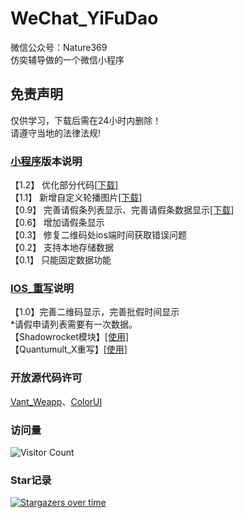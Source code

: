 # WeChat_YiFuDao
微信公众号：Nature369   
仿奕辅导做的一个微信小程序     

## 免责声明   
仅供学习，下载后需在24小时内删除！   
请遵守当地的法律法规!


### [小程序](https://github.com/Eoyz369/Fake_YiFuDao/tree/main/Wechat_Mini_Program)版本说明  
【1.2】
优化部分代码[[下载]](https://github.com/Eoyz369/WeChat_YiFuDao/releases/tag/V1.2)   
【1.1】
新增自定义轮播图片[[下载]](https://github.com/Eoyz369/WeChat_YiFuDao/releases/tag/V1.1)   
【0.9】
完善请假条列表显示、完善请假条数据显示[[下载]](https://github.com/Eoyz369/WeChat_YiFuDao/releases/tag/V0.9)    
【0.6】
增加请假条显示   
【0.3】
修复二维码处ios端时间获取错误问题  
【0.2】
支持本地存储数据  
【0.1】
只能固定数据功能


### [IOS_重写](https://github.com/Eoyz369/Fake_YiFuDao/tree/main/IOS_Scripts)说明   
【1.0】完善二维码显示，完善批假时间显示   
*请假申请列表需要有一次数据。   
【Shadowrocket模块】[[使用]](https://raw.githubusercontent.com/Eoyz369/Rule_Apple/main/Shadowrocket/module/YiFuDao.module)    
【Quantumult_X重写】[[使用]](https://raw.githubusercontent.com/Eoyz369/Rule_Apple/main/QuantumultX/rewrite/YiFuDao.conf)     


### 开放源代码许可   
[Vant_Weapp](https://github.com/youzan/vant-weapp)、[ColorUI](https://github.com/weilanwl/coloruicss)


### 访问量
![Visitor Count](https://profile-counter.glitch.me/WeChat_YiFuDao/count.svg)   

### Star记录

[![Stargazers over time](https://starchart.cc/Eoyz369/WeChat_YiFuDao.svg)](https://github.com/Eoyz369/WeChat_YiFuDao) 

